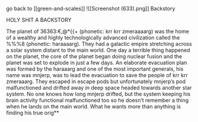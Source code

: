 go back to [[green-and-scales]]
![[Screenshot (633).png]]
Backstory

HOLY SHIT A BACKSTORY

The planet of 36363:€,@*{{+ (phonetic: krr krr zmeraaaarg) was the home of a wealthy and highly technologically advanced civilization called the %%%8 (phonetic: haraaaarg). They had a galactic empire stretching across a solar system distant to the main world. One day a terrible thing happened on the planet, the core of the planet began doing nuclear fusion and the planet was set to explode in just a few days. An elaborate evacuation plan was formed by the haraaarg and one of the most important generals, his name was mnjerp, was to lead the evacuation to save the people of krr krr zmeraaarg. They escaped in escape pods but unfortunately mnjerp’s pod malfunctioned and drifted away in deep space headed towards another star system. No one knows how long mnjerp drifted, but the system keeping his brain activity functional malfunctioned too so he doesn’t remember a thing when he lands on the main world. What he wants more than anything is finding his true orig**